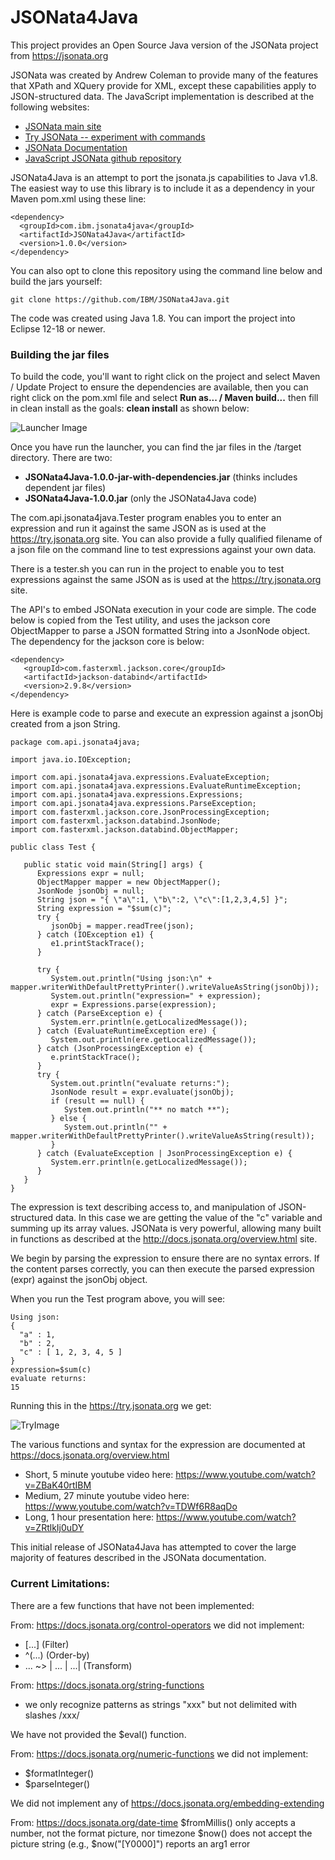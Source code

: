 # JSONata4Java
This project provides an Open Source Java version of the JSONata project from https://jsonata.org

JSONata was created by Andrew Coleman to provide many of the features that XPath and XQuery provide for XML, except these capabilities apply to JSON-structured data. The JavaScript implementation is described at the following websites:

* [JSONata main site](http://jsonata.org/)
* [Try JSONata -- experiment with commands](http://try.jsonata.org/)
* [JSONata Documentation](http://docs.jsonata.org/overview.html)
* [JavaScript JSONata github repository](https://github.com/jsonata-js/jsonata)

JSONata4Java is an attempt to port the jsonata.js capabilities to Java v1.8. 
The easiest way to use this library is to include it as a dependency in your Maven pom.xml using these line:
```
<dependency>
  <groupId>com.ibm.jsonata4java</groupId>
  <artifactId>JSONata4Java</artifactId>
  <version>1.0.0</version>
</dependency>
```

You can also opt to clone this repository using the command line below and build the jars yourself:
```
git clone https://github.com/IBM/JSONata4Java.git
```
The code was created using Java 1.8. You can import the project into Eclipse 12-18 or newer. 

### Building the jar files

To build the code, 
you'll want to right click on the project and select Maven / Update Project to ensure the dependencies are available, then 
you can right click on the pom.xml file and select **Run as... / Maven build...** then fill in clean install as the goals:
**clean install** as shown below:

![Launcher Image](images/Launcher.png)

Once you have run the launcher, you can find the jar files in the /target directory. There are two:
* **JSONata4Java-1.0.0-jar-with-dependencies.jar** (thinks includes dependent jar files)
* **JSONata4Java-1.0.0.jar** (only the JSONata4Java code)

The com.api.jsonata4java.Tester program enables you to enter an expression and run it 
against the same JSON as is used at the https://try.jsonata.org site. You can also 
provide a fully qualified filename of a json file on the command line to test expressions 
against your own data.

There is a tester.sh you can run in the project to enable you to test expressions 
against the same JSON as is used at the https://try.jsonata.org site.

The API's to embed JSONata execution in your code are simple. The code below is copied from the Test utility, and uses the 
jackson core ObjectMapper to parse a JSON formatted String into a JsonNode object. The dependency for the 
jackson core is below:
``` 
<dependency>
   <groupId>com.fasterxml.jackson.core</groupId>
   <artifactId>jackson-databind</artifactId>
   <version>2.9.8</version>
</dependency>
```
Here is example code to parse and execute an expression against a jsonObj created from 
a json String.
```
package com.api.jsonata4java;

import java.io.IOException;

import com.api.jsonata4java.expressions.EvaluateException;
import com.api.jsonata4java.expressions.EvaluateRuntimeException;
import com.api.jsonata4java.expressions.Expressions;
import com.api.jsonata4java.expressions.ParseException;
import com.fasterxml.jackson.core.JsonProcessingException;
import com.fasterxml.jackson.databind.JsonNode;
import com.fasterxml.jackson.databind.ObjectMapper;

public class Test {

   public static void main(String[] args) {
      Expressions expr = null;
      ObjectMapper mapper = new ObjectMapper();
      JsonNode jsonObj = null;
      String json = "{ \"a\":1, \"b\":2, \"c\":[1,2,3,4,5] }";
      String expression = "$sum(c)";
      try {
         jsonObj = mapper.readTree(json);
      } catch (IOException e1) {
         e1.printStackTrace();
      }

      try {
         System.out.println("Using json:\n" + mapper.writerWithDefaultPrettyPrinter().writeValueAsString(jsonObj));
         System.out.println("expression=" + expression);
         expr = Expressions.parse(expression);
      } catch (ParseException e) {
         System.err.println(e.getLocalizedMessage());
      } catch (EvaluateRuntimeException ere) {
         System.out.println(ere.getLocalizedMessage());
      } catch (JsonProcessingException e) {
         e.printStackTrace();
      }
      try {
         System.out.println("evaluate returns:");
         JsonNode result = expr.evaluate(jsonObj);
         if (result == null) {
            System.out.println("** no match **");
         } else {
            System.out.println("" + mapper.writerWithDefaultPrettyPrinter().writeValueAsString(result));
         }
      } catch (EvaluateException | JsonProcessingException e) {
         System.err.println(e.getLocalizedMessage());
      }
   }
}

```

The expression is text describing access to, and manipulation of JSON-structured data. 
In this case we are getting the value of the "c" variable and summing up its array values.
JSONata is very powerful, allowing many built in functions as described at the http://docs.jsonata.org/overview.html site.
 
We begin by parsing the expression to ensure there are no syntax errors. 
If the content parses correctly, you can then execute the parsed expression (expr) 
against the jsonObj object. 

When you run the Test program above, you will see:
```
Using json:
{
  "a" : 1,
  "b" : 2,
  "c" : [ 1, 2, 3, 4, 5 ]
}
expression=$sum(c)
evaluate returns:
15
```

Running this in the https://try.jsonata.org we get:

![TryImage](images/TryJsonata.png)

The various functions and syntax for the expression are documented at https://docs.jsonata.org/overview.html 

* Short, 5 minute youtube video here: https://www.youtube.com/watch?v=ZBaK40rtIBM
* Medium, 27 minute youtube video here: https://www.youtube.com/watch?v=TDWf6R8aqDo
* Long, 1 hour presentation here: https://www.youtube.com/watch?v=ZRtlkIj0uDY

This initial release of JSONata4Java has attempted to cover the large majority of features described in the JSONata documentation.

### Current Limitations:
There are a few functions that have not been implemented:

From: https://docs.jsonata.org/control-operators we did not implement:
* [...] (Filter)
* ^(...) (Order-by)
* ... ~> | ... | ...| (Transform)

From: https://docs.jsonata.org/string-functions
* we only recognize patterns as strings "xxx" but not delimited with slashes /xxx/

We have not provided the $eval() function.

From: https://docs.jsonata.org/numeric-functions we did not implement:
* $formatInteger()
* $parseInteger()

We did not implement any of https://docs.jsonata.org/embedding-extending

From: https://docs.jsonata.org/date-time
    $fromMillis() only accepts a number, not the format picture, nor timezone
    $now() does not accept the picture string (e.g., $now("[Y0000]") reports an arg1 error



